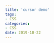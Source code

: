 ```yaml
---
title: 'cursor demo'
tags:
- CSS
categories:
- CSS
date: 2019-10-22
---
```


<CSSDocs-cursor-index></CSSDocs-cursor-index>